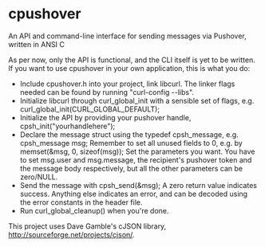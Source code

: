 cpushover
=========

An API and command-line interface for sending messages via Pushover, written in ANSI C

As per now, only the API is functional, and the CLI itself is yet to be written. If you want to use cpushover in your own application, this is what you do: 

* Include cpushover.h into your project, link libcurl. The linker flags needed can be found by running "curl-config --libs".
* Initialize libcurl through curl_global_init with a sensible set of flags, e.g. curl_global_init(CURL_GLOBAL_DEFAULT); 
* Initialize the API by providing your pushover handle, cpsh_init("yourhandlehere"); 
* Declare the message struct using the typedef cpsh_message, e.g. cpsh_message msg; Remember to set all unused fields to 0, e.g. by memset(&msg, 0, sizeof(msg)); Set the parameters you want. You have to set msg.user and msg.message, the recipient's pushover token and the message body respectively, but all the other parameters can be zero/NULL. 
* Send the message with cpsh_send(&msg); A zero return value indicates success. Anything else indicates an error, and can be decoded using the error constants in the header file. 
* Run  curl_global_cleanup() when you're done. 


This project uses Dave Gamble's cJSON library, http://sourceforge.net/projects/cjson/. 
